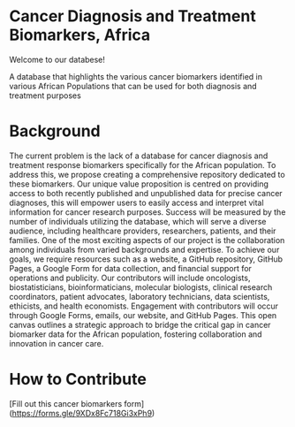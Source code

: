 # Cancer Diagnosis and Treatment Biomarkers, Africa
Welcome to our databese!

A database that highlights the various cancer biomarkers identified in various African Populations that can be used for both diagnosis and treatment purposes

# Background
The current problem is the lack of a database for cancer diagnosis and treatment response biomarkers specifically for the African population. To address this, we propose creating a comprehensive repository dedicated to these biomarkers. Our unique value proposition is centred on providing access to both recently published and unpublished data for precise cancer diagnoses, this will empower users to easily access and interpret vital information for cancer research purposes. Success will be measured by the number of individuals utilizing the database, which will serve a diverse audience, including healthcare providers, researchers, patients, and their families. One of the most exciting aspects of our project is the collaboration among individuals from varied backgrounds and expertise. To achieve our goals, we require resources such as a website, a GitHub repository, GitHub Pages, a Google Form for data collection, and financial support for operations and publicity. Our contributors will include oncologists, biostatisticians, bioinformaticians, molecular biologists, clinical research coordinators, patient advocates, laboratory technicians, data scientists, ethicists, and health economists. Engagement with contributors will occur through Google Forms, emails, our website, and GitHub Pages. This open canvas outlines a strategic approach to bridge the critical gap in cancer biomarker data for the African population, fostering collaboration and innovation in cancer care.

# How to Contribute
[Fill out this cancer biomarkers form] (https://forms.gle/9XDx8Fc718Gi3xPh9)


